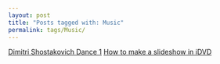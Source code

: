 ```yaml
---
layout: post
title: "Posts tagged with: Music"
permalink: tags/Music/
---
```

[Dimitri Shostakovich Dance 1](/2012/01/dimitri-shostakovich-dance-1)
[How to make a slideshow in iDVD](/2011/08/how-to-make-slideshow-in-idvd)
